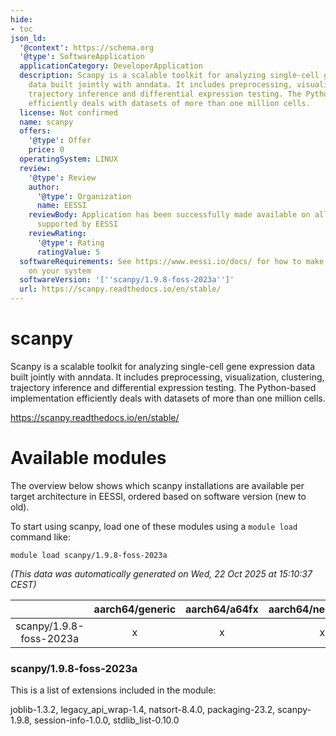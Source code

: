 ```yaml
---
hide:
- toc
json_ld:
  '@context': https://schema.org
  '@type': SoftwareApplication
  applicationCategory: DeveloperApplication
  description: Scanpy is a scalable toolkit for analyzing single-cell gene expression
    data built jointly with anndata. It includes preprocessing, visualization, clustering,
    trajectory inference and differential expression testing. The Python-based implementation
    efficiently deals with datasets of more than one million cells.
  license: Not confirmed
  name: scanpy
  offers:
    '@type': Offer
    price: 0
  operatingSystem: LINUX
  review:
    '@type': Review
    author:
      '@type': Organization
      name: EESSI
    reviewBody: Application has been successfully made available on all architectures
      supported by EESSI
    reviewRating:
      '@type': Rating
      ratingValue: 5
  softwareRequirements: See https://www.eessi.io/docs/ for how to make EESSI available
    on your system
  softwareVersion: '[''scanpy/1.9.8-foss-2023a'']'
  url: https://scanpy.readthedocs.io/en/stable/
---
```


scanpy
======


Scanpy is a scalable toolkit for analyzing single-cell gene expression data built jointly with anndata. It includes preprocessing, visualization, clustering, trajectory inference and differential expression testing. The Python-based implementation efficiently deals with datasets of more than one million cells.

https://scanpy.readthedocs.io/en/stable/
# Available modules


The overview below shows which scanpy installations are available per target architecture in EESSI, ordered based on software version (new to old).

To start using scanpy, load one of these modules using a `module load` command like:

```shell
module load scanpy/1.9.8-foss-2023a
```

*(This data was automatically generated on Wed, 22 Oct 2025 at 15:10:37 CEST)*

| |aarch64/generic|aarch64/a64fx|aarch64/neoverse_n1|aarch64/neoverse_v1|aarch64/nvidia/grace|x86_64/generic|x86_64/amd/zen2|x86_64/amd/zen3|x86_64/amd/zen4|x86_64/intel/cascadelake|x86_64/intel/haswell|x86_64/intel/icelake|x86_64/intel/sapphirerapids|x86_64/intel/skylake_avx512|
| :---: | :---: | :---: | :---: | :---: | :---: | :---: | :---: | :---: | :---: | :---: | :---: | :---: | :---: | :---: |
|scanpy/1.9.8-foss-2023a|x|x|x|x|x|x|x|x|x|x|x|x|x|x|


### scanpy/1.9.8-foss-2023a

This is a list of extensions included in the module:

joblib-1.3.2, legacy_api_wrap-1.4, natsort-8.4.0, packaging-23.2, scanpy-1.9.8, session-info-1.0.0, stdlib_list-0.10.0